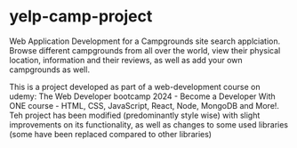 # yelp-camp-project
Web Application Development for a Campgrounds site search applciation. Browse different campgrounds from all over the world, view their physical location, information and their reviews, as well as add your own campgrounds as well. 

This is a project developed as part of a web-development course on udemy: The Web Developer bootcamp 2024 - Become a Developer With ONE course - HTML, CSS, JavaScript, React, Node, MongoDB and More!. Teh project has been modified (predominantly style wise) with slight improvements on its functionality, as well as changes to some used libraries (some have been replaced compared to other libraries)
